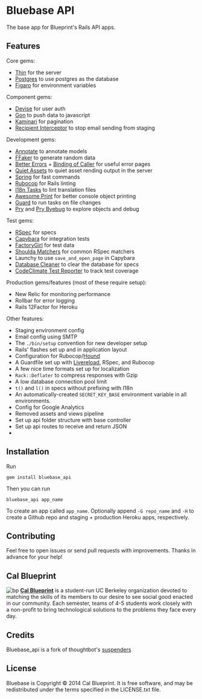 # Bluebase API

The base app for Blueprint's Rails API apps.

## Features

Core gems:
- [Thin](https://github.com/macournoyer/thin/) for the server
- [Postgres](https://rubygems.org/gems/pg) to use postgres as the database
- [Figaro](https://github.com/laserlemon/figaro) for environment variables

Component gems:
- [Devise](https://github.com/plataformatec/devise) for user auth
- [Gon](https://github.com/gazay/gon) to push data to javascript
- [Kaminari](https://github.com/amatsuda/kaminari) for pagination
- [Recipient Interceptor](https://github.com/croaky/recipient_interceptor) to stop email sending from staging

Development gems:
- [Annotate](https://github.com/ctran/annotate_models) to annotate models
- [FFaker](https://github.com/EmmanuelOga/ffaker) to generate random data
- [Better Errors](https://github.com/charliesome/better_errors) + [Binding of Caller](https://github.com/banister/binding_of_caller) for useful error pages
- [Quiet Assets](https://github.com/evrone/quiet_assets) to quiet asset rending output in the server
- [Spring](https://github.com/rails/spring) for fast commands
- [Rubocop](https://github.com/bbatsov/rubocop) for Rails linting
- [I18n Tasks](https://github.com/glebm/i18n-tasks) to lint translation files
- [Awesome Print](https://github.com/michaeldv/awesome_print) for better console object printing
- [Guard](https://github.com/guard/guard) to run tasks on file changes
- [Pry](https://github.com/pry/pry) and [Pry Byebug](https://github.com/deivid-rodriguez/pry-byebug) to explore objects and debug

Test gems:
- [RSpec](https://github.com/rspec/rspec-rails) for specs
- [Capybara](https://github.com/jnicklas/capybara) for integration tests
- [FactoryGirl](https://github.com/thoughtbot/factory_girl) for test data
- [Shoulda Matchers](https://github.com/thoughtbot/shoulda) for common RSpec matchers
- Launchy to use ```save_and_open_page``` in Capybara
- [Database Cleaner](https://github.com/DatabaseCleaner/database_cleaner) to clear the database for specs
- [CodeClimate Test Reporter](https://github.com/codeclimate/ruby-test-reporter) to track test coverage

Production gems/features (most of these require setup):
- New Relic for monitoring performance
- Rollbar for error logging
- Rails 12Factor for Heroku

Other features:
- Staging environment config
- Email config using SMTP
- The ```./bin/setup``` convention for new developer setup
- Rails' flashes set up and in application layout
- Configuration for Rubocop/[Hound](https://houndci.com/)
- A Guardfile set up with [Livereload](https://chrome.google.com/webstore/detail/livereload/jnihajbhpnppcggbcgedagnkighmdlei?hl=en), RSpec, and Rubocop
- A few nice time formats set up for localization
- ```Rack::Deflater``` to compress responses with Gzip
- A low database connection pool limit
- ```t()``` and ```l()``` in specs without prefixing with I18n
- An automatically-created ```SECRET_KEY_BASE``` environment variable in all environments.
- Config for Google Analytics
- Removed assets and views pipeline
- Set up api folder structure with base controller
- Set up api routes to receive and return JSON
- 

## Installation

Run

    gem install bluebase_api

Then you can run

    bluebase_api app_name

To create an app called ```app_name```. Optionally append ```-G repo_name``` and ```-H``` to create a Github repo and staging + production Heroku apps, respectively.

## Contributing

Feel free to open issues or send pull requests with improvements. Thanks in
advance for your help!

## Cal Blueprint
![bp](http://bptech.berkeley.edu/assets/logo-full-large-d6419503b443e360bc6c404a16417583.png "BP Banner")
**[Cal Blueprint](http://www.calblueprint.org/)** is a student-run UC Berkeley organization devoted to matching the skills of its members to our desire to see social good enacted in our community. Each semester, teams of 4-5 students work closely with a non-profit to bring technological solutions to the problems they face every day.

## Credits
Bluebase_api is a fork of thoughtbot's [suspenders](https://github.com/thoughtbot/suspenders)

## License

Bluebase is Copyright © 2014 Cal Blueprint. It is free software, and may be redistributed under the terms
specified in the LICENSE.txt file.

